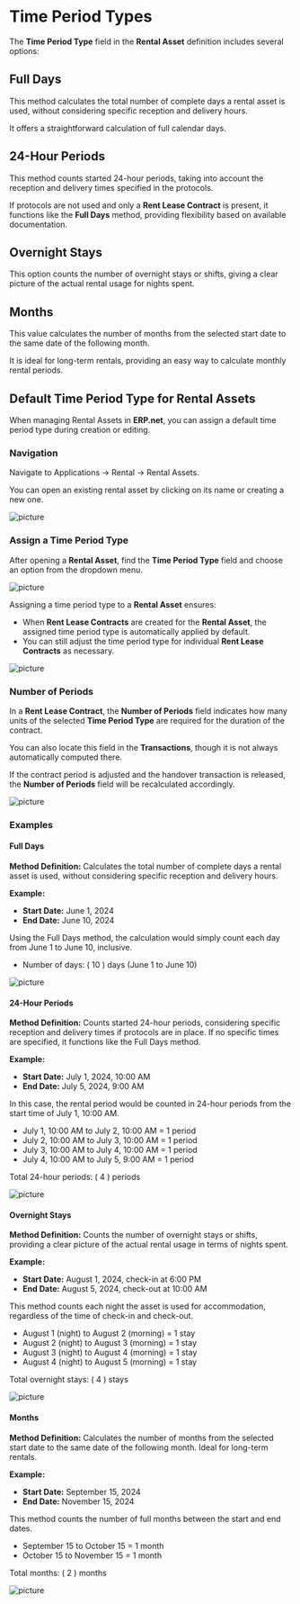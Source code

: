# Time Period Types

The **Time Period Type** field in the **Rental Asset** definition includes several options:

## Full Days

This method calculates the total number of complete days a rental asset is used, without considering specific reception and delivery hours. 

It offers a straightforward calculation of full calendar days.

## 24-Hour Periods

This method counts started 24-hour periods, taking into account the reception and delivery times specified in the protocols. 

If protocols are not used and only a **Rent Lease Contract** is present, it functions like the **Full Days** method, providing flexibility based on available documentation.

## Overnight Stays

This option counts the number of overnight stays or shifts, giving a clear picture of the actual rental usage for nights spent.

## Months

This value calculates the number of months from the selected start date to the same date of the following month. 

It is ideal for long-term rentals, providing an easy way to calculate monthly rental periods.

## Default Time Period Type for Rental Assets

When managing Rental Assets in **ERP.net**, you can assign a default time period type during creation or editing.

### Navigation

Navigate to Applications -> Rental -> Rental Assets. 

You can open an existing rental asset by clicking on its name or creating a new one.

![picture](pictures/Time_Period_Types_Navi_03_07.png)

### Assign a Time Period Type

After opening a **Rental Asset**, find the **Time Period Type** field and choose an option from the dropdown menu.

![picture](pictures/Time_Period_Types_Choose_03_07.png)

Assigning a time period type to a **Rental Asset** ensures:

- When **Rent Lease Contracts** are created for the **Rental Asset**, the assigned time period type is automatically applied by default.
- You can still adjust the time period type for individual **Rent Lease Contracts** as necessary.

![picture](pictures/Time_Period_Types_Contract_03_07.png)

### Number of Periods  	

In a **Rent Lease Contract**, the **Number of Periods** field indicates how many units of the selected **Time Period Type** are required for the duration of the contract. 

You can also locate this field in the **Transactions**, though it is not always automatically computed there.

If the contract period is adjusted and the handover transaction is released, the **Number of Periods** field will be recalculated accordingly.

![picture](pictures/Time_Period_Types_Number_of_Period_03_07.png)

### Examples 

#### Full Days

**Method Definition:** Calculates the total number of complete days a rental asset is used, without considering specific reception and delivery hours.

**Example:**
- **Start Date:** June 1, 2024
- **End Date:** June 10, 2024

Using the Full Days method, the calculation would simply count each day from June 1 to June 10, inclusive.

- Number of days: \( 10 \) days (June 1 to June 10)

![picture](pictures/Time_Period_Types_Full_Days_03_07.png)

#### 24-Hour Periods

**Method Definition:** Counts started 24-hour periods, considering specific reception and delivery times if protocols are in place. If no specific times are specified, it functions like the Full Days method.

**Example:**
- **Start Date:** July 1, 2024, 10:00 AM
- **End Date:** July 5, 2024, 9:00 AM

In this case, the rental period would be counted in 24-hour periods from the start time of July 1, 10:00 AM.

- July 1, 10:00 AM to July 2, 10:00 AM = 1 period
- July 2, 10:00 AM to July 3, 10:00 AM = 1 period
- July 3, 10:00 AM to July 4, 10:00 AM = 1 period
- July 4, 10:00 AM to July 5, 9:00 AM = 1 period

Total 24-hour periods: \( 4 \) periods

![picture](pictures/Time_Period_Types_24_Hours_Stay_03_07.png)

#### Overnight Stays

**Method Definition:** Counts the number of overnight stays or shifts, providing a clear picture of the actual rental usage in terms of nights spent.

**Example:**
- **Start Date:** August 1, 2024, check-in at 6:00 PM
- **End Date:** August 5, 2024, check-out at 10:00 AM

This method counts each night the asset is used for accommodation, regardless of the time of check-in and check-out.

- August 1 (night) to August 2 (morning) = 1 stay
- August 2 (night) to August 3 (morning) = 1 stay
- August 3 (night) to August 4 (morning) = 1 stay
- August 4 (night) to August 5 (morning) = 1 stay

Total overnight stays: \( 4 \) stays

![picture](pictures/Time_Period_Types_Night_03_07.png)

#### Months

**Method Definition:** Calculates the number of months from the selected start date to the same date of the following month. Ideal for long-term rentals.

**Example:**
- **Start Date:** September 15, 2024
- **End Date:** November 15, 2024

This method counts the number of full months between the start and end dates.

- September 15 to October 15 = 1 month
- October 15 to November 15 = 1 month

Total months: \( 2 \) months

![picture](pictures/Time_Period_Types_Months_period_03_07.png)
